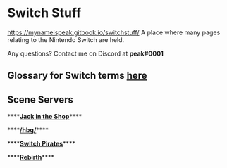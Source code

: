 # Switch Stuff

https://mynameispeak.gitbook.io/switchstuff/
A place where many pages relating to the Nintendo Switch are held. 

Any questions? Contact me on Discord at **peak\#0001**

## **Glossary for Switch terms** [**here**](https://nh-server.github.io/switch-guide/extras/glossary/)

## Scene Servers

\*\*\*\*[**Jack in the Shop**](https://discord.com/invite/vGqsaD2)\*\*\*\*

\*\*\*\*[**/hbg/**](https://discordapp.com/invite/kW29m2h)\*\*\*\*

\*\*\*\*[**Switch Pirates**](https://invite.gg/switchpirates)\*\*\*\*

\*\*\*\*[**Rebirth**](http://discord.io/reborn-nx)\*\*\*\*



